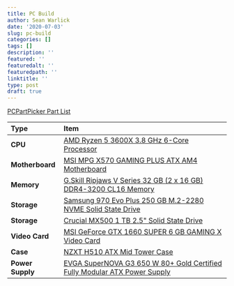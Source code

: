 ```yaml
---
title: PC Build
author: Sean Warlick
date: '2020-07-03'
slug: pc-build
categories: []
tags: []
description: ''
featured: ''
featuredalt: ''
featuredpath: ''
linktitle: ''
type: post
draft: true
---
```


[PCPartPicker Part List](https://pcpartpicker.com/list/ZdjQHB)

Type|Item|
:----|:----|
**CPU** | [AMD Ryzen 5 3600X 3.8 GHz 6-Core Processor](https://pcpartpicker.com/product/3WYLrH/amd-ryzen-5-3600x-38-thz-6-core-processor-100-100000022box) | 
**Motherboard** | [MSI MPG X570 GAMING PLUS ATX AM4 Motherboard](https://pcpartpicker.com/product/q4Dkcf/msi-mpg-x570-gaming-plus-atx-am4-motherboard-mpg-x570-gaming-plus) | 
**Memory** | [G.Skill Ripjaws V Series 32 GB (2 x 16 GB) DDR4-3200 CL16 Memory](https://pcpartpicker.com/product/kXbkcf/gskill-memory-f43200c16d32gvk) | 
**Storage** | [Samsung 970 Evo Plus 250 GB M.2-2280 NVME Solid State Drive](https://pcpartpicker.com/product/BDYLrH/samsung-970-evo-plus-250-gb-m2-2280-solid-state-drive-mz-v7s250bw) | 
**Storage** | [Crucial MX500 1 TB 2.5" Solid State Drive](https://pcpartpicker.com/product/h3tQzy/crucial-mx500-1tb-25-solid-state-drive-ct1000mx500ssd1) | 
**Video Card** | [MSI GeForce GTX 1660 SUPER 6 GB GAMING X Video Card](https://pcpartpicker.com/product/YC848d/msi-geforce-gtx-1660-super-6-gb-gaming-x-video-card-gtx-1660-super-gaming-x) |
**Case** | [NZXT H510 ATX Mid Tower Case](https://pcpartpicker.com/product/b7hmP6/nzxt-h510-atx-mid-tower-case-ca-h510b-b1) | 
**Power Supply** | [EVGA SuperNOVA G3 650 W 80+ Gold Certified Fully Modular ATX Power Supply](https://pcpartpicker.com/product/y88H99/evga-supernova-g3-650w-80-gold-certified-fully-modular-atx-power-supply-220-g3-0650) |

